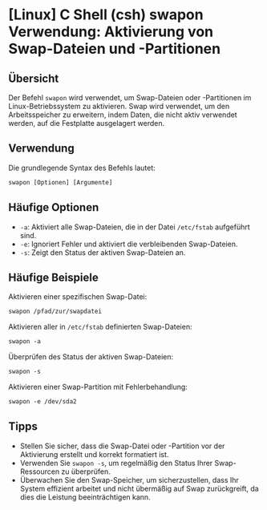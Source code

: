 # [Linux] C Shell (csh) swapon Verwendung: Aktivierung von Swap-Dateien und -Partitionen

## Übersicht
Der Befehl `swapon` wird verwendet, um Swap-Dateien oder -Partitionen im Linux-Betriebssystem zu aktivieren. Swap wird verwendet, um den Arbeitsspeicher zu erweitern, indem Daten, die nicht aktiv verwendet werden, auf die Festplatte ausgelagert werden.

## Verwendung
Die grundlegende Syntax des Befehls lautet:

```csh
swapon [Optionen] [Argumente]
```

## Häufige Optionen
- `-a`: Aktiviert alle Swap-Dateien, die in der Datei `/etc/fstab` aufgeführt sind.
- `-e`: Ignoriert Fehler und aktiviert die verbleibenden Swap-Dateien.
- `-s`: Zeigt den Status der aktiven Swap-Dateien an.

## Häufige Beispiele

Aktivieren einer spezifischen Swap-Datei:
```csh
swapon /pfad/zur/swapdatei
```

Aktivieren aller in `/etc/fstab` definierten Swap-Dateien:
```csh
swapon -a
```

Überprüfen des Status der aktiven Swap-Dateien:
```csh
swapon -s
```

Aktivieren einer Swap-Partition mit Fehlerbehandlung:
```csh
swapon -e /dev/sda2
```

## Tipps
- Stellen Sie sicher, dass die Swap-Datei oder -Partition vor der Aktivierung erstellt und korrekt formatiert ist.
- Verwenden Sie `swapon -s`, um regelmäßig den Status Ihrer Swap-Ressourcen zu überprüfen.
- Überwachen Sie den Swap-Speicher, um sicherzustellen, dass Ihr System effizient arbeitet und nicht übermäßig auf Swap zurückgreift, da dies die Leistung beeinträchtigen kann.